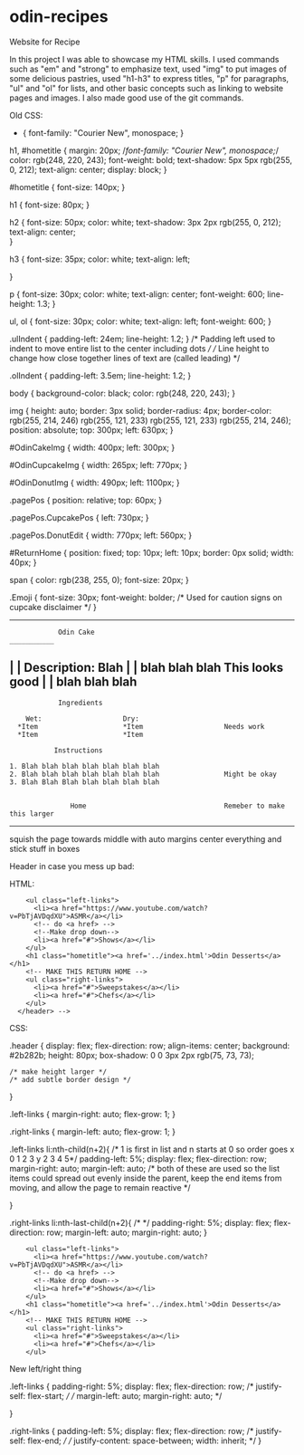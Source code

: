 # odin-recipes
Website for Recipe

In this project I was able to showcase my HTML skills.  I used commands such as "em" and "strong" to emphasize text, used "img" to put images of some delicious pastries, used "h1-h3" to express titles, "p" for paragraphs, "ul" and "ol" for lists, and other basic concepts such as linking to website pages and images.  I also made good use of the git commands.


Old CSS:


* {
    font-family: "Courier New", monospace;
}

h1,
#hometitle {
    margin: 20px;
    /*font-family: "Courier New", monospace;*/
    color: rgb(248, 220, 243);
    font-weight: bold;
    text-shadow: 5px 5px rgb(255, 0, 212);
    text-align: center;
    display: block;
}

#hometitle {
    font-size: 140px;
}

h1 {
    font-size: 80px;
}

h2 {
    font-size: 50px;
    color: white;
    text-shadow: 3px 2px rgb(255, 0, 212);
    text-align: center;   
}

h3 {
    font-size: 35px;
    color: white;
    text-align: left;

}

p {
    font-size: 30px;
    color: white;
    text-align: center;
    font-weight: 600;
    line-height: 1.3;
}

ul,
ol {
    font-size: 30px;
    color: white;
    text-align: left;
    font-weight: 600;
}

.ulIndent {
    padding-left: 24em;
    line-height: 1.2;
}
/* Padding left used to indent to move entire list to the center including dots */
/* Line height to change how close together lines of text are (called leading) */

.olIndent {
    padding-left: 3.5em;
    line-height: 1.2;
}

body {
    background-color: black;
    color: rgb(248, 220, 243);
}

img {
    height: auto;
    border: 3px solid;
    border-radius: 4px;
    border-color: rgb(255, 214, 246) rgb(255, 121, 233) rgb(255, 121, 233) rgb(255, 214, 246);
    position: absolute;
    top: 300px;
    left: 630px;
}

#OdinCakeImg {
    width: 400px;
    left: 300px;
}

#OdinCupcakeImg {
    width: 265px;
    left: 770px;
}

#OdinDonutImg {
    width: 490px;
    left: 1100px;
}

.pagePos {
    position: relative;
    top: 60px;
}

.pagePos.CupcakePos {
    left: 730px;
}

.pagePos.DonutEdit {
    width: 770px;
    left: 560px;
}

#ReturnHome {
    position: fixed;
    top: 10px;
    left: 10px;
    border: 0px solid;
    width: 40px;
}

span {
    color: rgb(238, 255, 0);
    font-size: 20px;
}

.Emoji {
    font-size: 30px;
    font-weight: bolder;
    /* Used for caution signs on cupcake disclaimer */
}




 -------------------------------------------
                Odin Cake
    ___________
   |           |    Description: Blah
   |           |    blah blah blah                       This looks good
   |           |    blah blah blah
   -------------

                Ingredients

        Wet:                    Dry:                     
      *Item                     *Item                    Needs work
      *Item                     *Item

               Instructions

    1. Blah blah blah blah blah blah blah
    2. Blah blah blah blah blah blah blah                Might be okay
    3. Blah Blah Blah blah blah blah blah


                   Home                                  Remeber to make this larger
 -------------------------------------------- 


squish the page towards middle with auto margins
center everything and stick stuff in boxes





Header in case you mess up bad:

HTML:

<!-- <header class="header">
        <!-- odin desserts should be 729px from either side (smaller on left) -->
        <ul class="left-links">
          <li><a href="https://www.youtube.com/watch?v=PbTjAVDqdXU">ASMR</a></li>
          <!-- do <a href> -->
          <!--Make drop down-->
          <li><a href="#">Shows</a></li>
        </ul>
        <h1 class="hometitle"><a href='../index.html'>Odin Desserts</a></h1>
        <!-- MAKE THIS RETURN HOME -->
        <ul class="right-links">
          <li><a href="#">Sweepstakes</a></li>
          <li><a href="#">Chefs</a></li>
        </ul>
      </header> -->

CSS:

.header {
    display: flex;
    flex-direction: row;
    align-items: center;
    background: #2b282b;
    height: 80px;
    box-shadow: 0 0 3px 2px rgb(75, 73, 73);
    
    /* make height larger */
    /* add subtle border design */
}

.left-links {
    margin-right: auto;
    flex-grow: 1;
}

.right-links {
    margin-left: auto;
    flex-grow: 1;
}

.left-links li:nth-child(n+2){
    /* 1 is first in list and n starts at 0 so order goes
       x     0    1     2     3
       y     2    3     4     5*/
    padding-left: 5%;
    display: flex;
    flex-direction: row;
    margin-right: auto;
    margin-left: auto;
    /* both of these are used so the list items
       could spread out evenly inside the parent,
       keep the end items from moving, and allow
       the page to remain reactive */
    
}

.right-links li:nth-last-child(n+2){
    /*  */
    padding-right: 5%;
    display: flex;
    flex-direction: row;
    margin-left: auto;
    margin-right: auto;
}



        <ul class="left-links">
          <li><a href="https://www.youtube.com/watch?v=PbTjAVDqdXU">ASMR</a></li>
          <!-- do <a href> -->
          <!--Make drop down-->
          <li><a href="#">Shows</a></li>
        </ul>
        <h1 class="hometitle"><a href='../index.html'>Odin Desserts</a></h1>
        <!-- MAKE THIS RETURN HOME -->
        <ul class="right-links">
          <li><a href="#">Sweepstakes</a></li>
          <li><a href="#">Chefs</a></li>
        </ul>




New left/right thing

.left-links {
    padding-right: 5%;
    display: flex;
    flex-direction: row;
    /* justify-self: flex-start; */
    /* margin-left: auto;
    margin-right: auto; */

}

.right-links {
    padding-left: 5%;
    display: flex;
    flex-direction: row;
    /* justify-self: flex-end; */
    /* justify-content: space-between;
    width: inherit; */
}